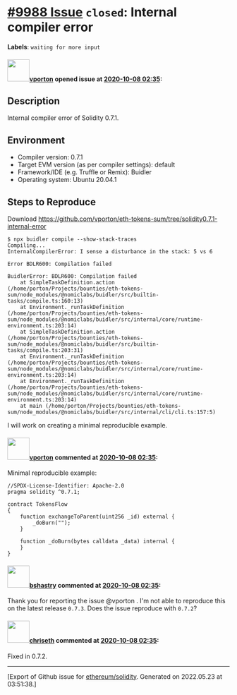 # [\#9988 Issue](https://github.com/ethereum/solidity/issues/9988) `closed`: Internal compiler error
**Labels**: `waiting for more input`


#### <img src="https://avatars.githubusercontent.com/u/2900574?v=4" width="50">[vporton](https://github.com/vporton) opened issue at [2020-10-08 02:35](https://github.com/ethereum/solidity/issues/9988):

## Description

Internal compiler error of Solidity 0.7.1.

## Environment

- Compiler version: 0.7.1
- Target EVM version (as per compiler settings): default
- Framework/IDE (e.g. Truffle or Remix): Buidler
- Operating system: Ubuntu 20.04.1

## Steps to Reproduce

Download https://github.com/vporton/eth-tokens-sum/tree/solidity0.7.1-internal-error

```
$ npx buidler compile --show-stack-traces
Compiling...
InternalCompilerError: I sense a disturbance in the stack: 5 vs 6

Error BDLR600: Compilation failed

BuidlerError: BDLR600: Compilation failed
    at SimpleTaskDefinition.action (/home/porton/Projects/bounties/eth-tokens-sum/node_modules/@nomiclabs/buidler/src/builtin-tasks/compile.ts:160:13)
    at Environment._runTaskDefinition (/home/porton/Projects/bounties/eth-tokens-sum/node_modules/@nomiclabs/buidler/src/internal/core/runtime-environment.ts:203:14)
    at SimpleTaskDefinition.action (/home/porton/Projects/bounties/eth-tokens-sum/node_modules/@nomiclabs/buidler/src/builtin-tasks/compile.ts:203:31)
    at Environment._runTaskDefinition (/home/porton/Projects/bounties/eth-tokens-sum/node_modules/@nomiclabs/buidler/src/internal/core/runtime-environment.ts:203:14)
    at Environment._runTaskDefinition (/home/porton/Projects/bounties/eth-tokens-sum/node_modules/@nomiclabs/buidler/src/internal/core/runtime-environment.ts:203:14)
    at main (/home/porton/Projects/bounties/eth-tokens-sum/node_modules/@nomiclabs/buidler/src/internal/cli/cli.ts:157:5)
```

I will work on creating a minimal reproducible example.

#### <img src="https://avatars.githubusercontent.com/u/2900574?v=4" width="50">[vporton](https://github.com/vporton) commented at [2020-10-08 02:35](https://github.com/ethereum/solidity/issues/9988#issuecomment-705295866):

Minimal reproducible example:
```solidity
//SPDX-License-Identifier: Apache-2.0	
pragma solidity ^0.7.1;

contract TokensFlow
{
    function exchangeToParent(uint256 _id) external {
        _doBurn("");
    }

    function _doBurn(bytes calldata _data) internal {
    }
}
```

#### <img src="https://avatars.githubusercontent.com/u/2388185?v=4" width="50">[bshastry](https://github.com/bshastry) commented at [2020-10-08 02:35](https://github.com/ethereum/solidity/issues/9988#issuecomment-705380530):

Thank you for reporting the issue @vporton . I'm not able to reproduce this on the latest release `0.7.3`. Does the issue reproduce with `0.7.2`?

#### <img src="https://avatars.githubusercontent.com/u/9073706?v=4" width="50">[chriseth](https://github.com/chriseth) commented at [2020-10-08 02:35](https://github.com/ethereum/solidity/issues/9988#issuecomment-705475247):

Fixed in 0.7.2.


-------------------------------------------------------------------------------



[Export of Github issue for [ethereum/solidity](https://github.com/ethereum/solidity). Generated on 2022.05.23 at 03:51:38.]
